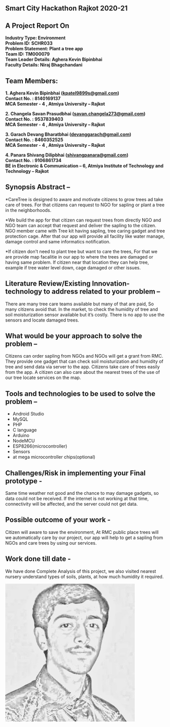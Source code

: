 Smart City Hackathon Rajkot 2020-21
---

A Project Report On
---

**Industry Type: Environment**  
**Problem ID:  SCHR033**  
**Problem Statement: Plant a tree app**  
**Team ID: TM000079**  
**Team Leader Details: Aghera Kevin Bipinbhai**  
**Faculty Details: Niraj Bhagchandani**  

Team Members:
---
**1.	Aghera Kevin Bipinbhai (kpatel9899s@gmail.com)**  
**Contact No. : 8140169137**  
**MCA Semester - 4 , Atmiya University – Rajkot**  

**2.	Changela Savan Prasudbhai (savan.changela273@gmail.com)**  
**Contact No. : 9537839403**  
**MCA Semester - 4 , Atmiya University – Rajkot**  

**3.	Garach Devang Bharatbhai (devanggarach@gmail.com)**  
**Contact No. : 8460352525**  
**MCA Semester - 4 , Atmiya University – Rajkot**  

**4.	Panara Shivang Dilipbhai (shivangpanara@gmail.com)**  
**Contact No. : 9106861734**  
**BE in Electronic & Communication – 6, Atmiya Institute of Technology and Technology – Rajkot**  

Synopsis Abstract –
---
*CareTree is designed to aware and motivate citizens to grow trees ad take care of trees. For that citizens can request to NGO for sapling or plant a tree in the neighborhoods.  

*We build the app for that citizen can request trees from directly NGO and NGO team can accept that request and deliver the sapling to the citizen. 	NGO member came with Tree kit having sapling, tree caring gadget and tree protection cage. After that our app will provide all facility like water manage, damage control and same informatics notification.  

*If citizen don't need to plant tree but want to care the trees, For that we are provide map facalitie in our app to where the trees are damaged or having same problem. If citizen near that location they can help tree, example if tree water level down, cage damaged or other issues.  

Literature Review/Existing Innovation-technology to address related to your problem –
---
There are many tree care teams available but many of that are paid, So many citizens avoid that. In the market, to check the humidity of tree and soil moisturization sensor available but it’s costly. There is no app to use the sensors and locate damaged trees.  

What would be your approach to solve the problem –
---
Citizens can order sapling from NGOs and NGOs will get a grant from RMC. They provide one gadget that can check soil moisturization and humidity of tree and send data via server to the app. Citizens take care of trees easily from the app. A citizen can also care about the nearest trees of the use of our tree locate services on the map.  

Tools and technologies to be used to solve the problem –
---
*	Android Studio
*	MySQL
*	PHP
*	C language
*	Arduino
*	NodeMCU
*	ESP8266(microcontroller)
*	Sensors
*	at mega microcontroller chips(optional)

Challenges/Risk in implementing your Final prototype - 
---
Same time weather not good and the chance to may damage gadgets, so data could not be received. If the internet is not working at that time, connectivity will be affected, and the server could not get data.  

Possible outcome of your work - 
---
Citizen will aware to save the environment, At RMC public place trees will we automatically care by our project, our app will help to get a sapling from NGOs and care trees by using our services.  

Work done till date - 	
---
We have done Complete Analysis of this project, we also visited nearest nursery understand types of soils, plants, at how much humidity it required.  

![Test Image 1](img/devanggarach.jpg)